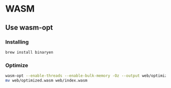 # WASM

## Use wasm-opt

### Installing

```sh
brew install binaryen
```

### Optimize

```sh
wasm-opt --enable-threads --enable-bulk-memory -Oz --output web/optimized.wasm web/index.wasm
mv web/optimized.wasm web/index.wasm
```
